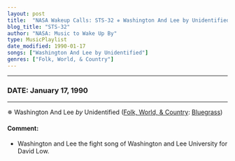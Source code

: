```yaml
---
layout: post
title:  "NASA Wakeup Calls: STS-32 ✵ Washington And Lee by Unidentified ✺ January 17, 1990"
blog_title: "STS-32"
author: "NASA: Music to Wake Up By"
type: MusicPlaylist
date_modified: 1990-01-17
songs: ["Washington And Lee by Unidentified"]
genres: ["Folk, World, & Country"]
---
```


----
### DATE: January 17, 1990
----
✵ Washington And Lee *by* Unidentified ([Folk, World, & Country](https://www.discogs.com/genre/Folk%2C%20World%2C%20%26%20Country): [Bluegrass](https://www.discogs.com/style/Bluegrass)) <a target="blank_" href="https://www.discogs.com/The-Pike-Brothers-And-The-Pine-Hill-Ranchers-Washington-And-Lee-Fling/release/12852136">
    <i class="fas fa-compact-disc"
       title="Discogs entry for this song"
       alt="Discogs entry for this song"
       style="font-size: 1.1em;"></i></a>
    

#### Comment:
* Washington and Lee the fight song of Washington and Lee University for David Low.



<br/>
<center>
	<a target="_blank"
	   href="https://twitter.com/intent/tweet?hashtags=Space,NASA,Playlist,NASAWakeupCalls,SpaceProgram&text=🚀 {{ page.author}}, {{ page.title }}. {{ site.url }}{{ page.url }}&via=nasawakeupcalls"><i class="fab fa-twitter" title="Tweet this page" alt="Tweet this page" style="font-size: 1.3em;"></i></a>
	&nbsp; 	<i class="fas fa-user-astronaut" style="font-size: 1.5em;"></i> &nbsp;
    <a id="custom_amazon_link"
       type="amzn" search="#"
       category="popular music">
    <i class="fab fa-amazon" style="font-size: 1.3em;"></i></a>
</center>

<!-- Randomly resolve an individual entry from a song array -->
<script src="/assets/javascript/seedrandom.min.js"></script>
<script>
  var wake_me_up = ["Washington And Lee by Unidentified"];
  var prng = new Math.seedrandom();
  function randomSong() {
    song = wake_me_up[Math.floor(Math.random() * wake_me_up.length)];
    var amazon_link = document.getElementById("custom_amazon_link");
    amazon_link.setAttribute("search", song);
  }
  window.onload = randomSong();
</script>
